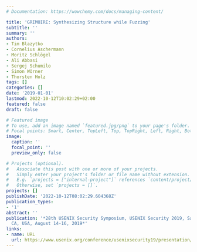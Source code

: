 ```yaml
---
# Documentation: https://wowchemy.com/docs/managing-content/

title: 'GRIMOIRE: Synthesizing Structure while Fuzzing'
subtitle: ''
summary: ''
authors:
- Tim Blazytko
- Cornelius Aschermann
- Moritz Schlögel
- Ali Abbasi
- Sergej Schumilo
- Simon Wörner
- Thorsten Holz
tags: []
categories: []
date: '2019-01-01'
lastmod: 2022-10-12T10:02:29+02:00
featured: false
draft: false

# Featured image
# To use, add an image named `featured.jpg/png` to your page's folder.
# Focal points: Smart, Center, TopLeft, Top, TopRight, Left, Right, BottomLeft, Bottom, BottomRight.
image:
  caption: ''
  focal_point: ''
  preview_only: false

# Projects (optional).
#   Associate this post with one or more of your projects.
#   Simply enter your project's folder or file name without extension.
#   E.g. `projects = ["internal-project"]` references `content/project/deep-learning/index.md`.
#   Otherwise, set `projects = []`.
projects: []
publishDate: '2022-10-12T08:02:29.604368Z'
publication_types:
- '1'
abstract: ''
publication: '*28th USENIX Security Symposium, USENIX Security 2019, Santa Clara,
  CA, USA, August 14-16, 2019*'
links:
- name: URL
  url: https://www.usenix.org/conference/usenixsecurity19/presentation/blazytko
---
```

